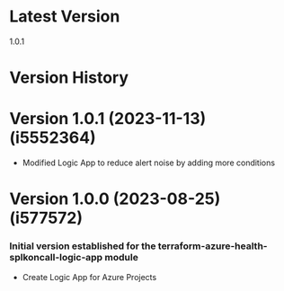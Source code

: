 # Latest Version
1.0.1

# Version History
# Version 1.0.1 (2023-11-13) (i5552364)
* Modified Logic App to reduce alert noise by adding more conditions

# Version 1.0.0 (2023-08-25) (i577572)
### Initial version established for the terraform-azure-health-splkoncall-logic-app module
* Create Logic App for Azure Projects
